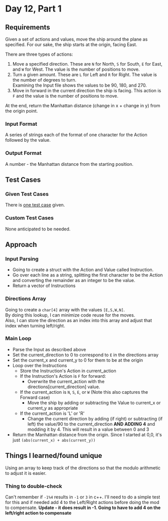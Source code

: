 # Day 12, Part 1 #

## Requirements ##

Given a set of actions and values, move the ship around the plane as specified. For our sake, the ship starts at the origin, facing East.

There are three types of actions:
1) Move a specified direction. These are `N` for North, `S` for South, `E` for East, and `W` for West. The value is the number of positions to move.
2) Turn a given amount. These are `L` for Left and `R` for Right. The value is the number of degrees to turn.  
Examining the Input file shows the values to be 90, 180, and 270.
3) Move in forward in the current direction the ship is facing. This action is `F` and the value is the number of positions to move.

At the end, return the Manhattan distance (change in x + change in y) from the origin point.

### Input Format ###

A series of strings each of the format of one character for the Action followed by the value.

### Output Format ###

A number - the Manhattan distance from the starting position.

## Test Cases ##

### Given Test Cases ###

There is [one test case](../data/test_cases/day12_test1.txt) given.

### Custom Test Cases ###

None anticipated to be needed.

## Approach ##

### Input Parsing ###
* Going to create a struct with the Action and Value called Instruction.
* Go over each line as a string, splitting the first character to be the Action and converting the remainder as an integer to be the value.
* Return a vector of Instructions

### Directions Array ###
Going to create a `char[4]` array with the values `[E,S,W,N]`.  
By doing this lookup, I can minimize code reuse for the moves.  
Also, I can store the direction as an index into this array and adjust that index when turning left/right.

### Main Loop ###

* Parse the Input as described above
* Set the current_direction to 0 to correspond to `E` in the directions array
* Set the current_x and current_y to 0 for them to be at the origin
* Loop over the Instructions
    * Store the Instruction's Action in current_action
    * If the Instruction's Action is `F` for forward:
        * Overwrite the current_action with the directions[current_direction] value.
    * If the current_action is `N`, `S`, `E`, or `W` (Note this also captures the Forward case)
        * Move the ship by adding or subtracting the Value to current_x or current_y as appropriate
    * If the current_action is 'L' or 'R'
        * Change the current direction by adding (if right) or subtracting (if left) the value/90 to the current_direction **AND ADDING 4** and modding it by 4. This will result in a value between 0 and 3
* Return the Manhattan distance from the origin. Since I started at 0,0, it's just `(abs(current_x) + abs(current_y))`

## Things I learned/found unique ##

Using an array to keep track of the directions so that the modulo arithmetic to adjust it is easier.

### Thing to double-check ###
Can't remember if `-1%4` results in `-1` or `3` in c++. I'll need to do a simple test for this and if needed add 4 to the Left/Right actions before doing the mod to compensate. 
**Update - it does result in -1. Going to have to add 4 on the left/right action to compensate**

